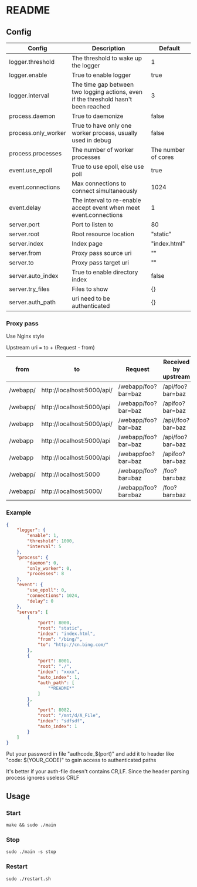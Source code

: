 # README

## Config

| Config              | Description                                                                         | Default             |
| ------------------- | ----------------------------------------------------------------------------------- | ------------------- |
| logger.threshold    | The threshold to wake up the logger                                                 | 1                   |
| logger.enable       | True to enable logger                                                               | true                |
| logger.interval     | The time gap between two logging actions, even if the threshold hasn't been reached | 3                   |
| process.daemon      | True to daemonize                                                                   | false               |
| process.only_worker | True to have only one worker process, usually used in debug                         | false               |
| process.processes   | The number of worker processes                                                      | The number of cores |
| event.use_epoll     | True to use epoll, else use poll                                                    | true                |
| event.connections   | Max connections to connect simultaneously                                           | 1024                |
| event.delay         | The interval to re-enable accept event when meet event.connections                  | 1                   |
| server.port         | Port to listen to                                                                   | 80                  |
| server.root         | Root resource location                                                              | "static"            |
| server.index        | Index page                                                                          | "index.html"        |
| server.from         | Proxy pass source uri                                                               | ""                  |
| server.to           | Proxy pass target uri                                                               | ""                  |
| server.auto_index   | True to enable directory index                                                      | false               |
| server.try_files    | Files to show                                                                       | {}                  |
| server.auth_path    | uri need to be authenticated                                                        | {}                  |

### Proxy pass

Use Nginx style

Upstream uri = to + (Request - from)

| from     | to                         | Request             | Received by upstream |
| -------- | -------------------------- | ------------------- | -------------------- |
| /webapp/ | http://localhost:5000/api/ | /webapp/foo?bar=baz | /api/foo?bar=baz     |
| /webapp/ | http://localhost:5000/api  | /webapp/foo?bar=baz | /apifoo?bar=baz      |
| /webapp  | http://localhost:5000/api/ | /webapp/foo?bar=baz | /api//foo?bar=baz    |
| /webapp  | http://localhost:5000/api  | /webapp/foo?bar=baz | /api/foo?bar=baz     |
| /webapp  | http://localhost:5000/api  | /webappfoo?bar=baz  | /apifoo?bar=baz      |
| /webapp/ | http://localhost:5000      | /webapp/foo?bar=baz | /foo?bar=baz         |
| /webapp/ | http://localhost:5000/     | /webapp/foo?bar=baz | /foo?bar=baz         |

### Example

```json
{
    "logger": {
        "enable": 1,
        "threshold": 1000,
        "interval": 5
    },
    "process": {
        "daemon": 0,
        "only_worker": 0,
        "processes": 8
    },
    "event": {
        "use_epoll": 0,
        "connections": 1024,
        "delay": 0
    },
    "servers": [
        {
            "port": 8000,
            "root": "static",
            "index": "index.html",
            "from": "/bing/",
            "to": "http://cn.bing.com/"
        },
        {
            "port": 8001,
            "root": "./",
            "index": "xxxx",
            "auto_index": 1,
            "auth_path": [
                "*README*"
            ]
        },
        {
            "port": 8082,
            "root": "/mnt/d/A_File",
            "index": "sdfsdf",
            "auto_index": 1
        }
    ]
}
```

Put your password in file "authcode_$(port)" and add it to header like "code: $(YOUR_CODE)" to gain access to authenticated paths

It's better if your auth-file doesn't contains CR,LF. Since the header parsing process ignores useless CRLF

## Usage

### Start

```shell
make && sudo ./main
```

### Stop

```shell
sudo ./main -s stop
```

### Restart

```shell
sudo ./restart.sh
```